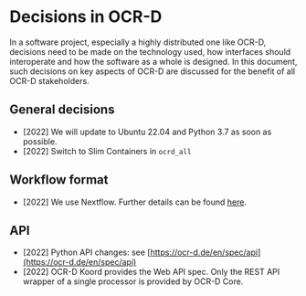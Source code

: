 # Decisions in OCR-D

In a software project, especially a highly distributed one like OCR-D, decisions need to be made on the technology used, how interfaces should interoperate and how the software as a whole is designed.
In this document, such decisions on key aspects of OCR-D are discussed for the benefit of all OCR-D stakeholders.

## General decisions
* [2022] We will update to Ubuntu 22.04 and Python 3.7 as soon as possible.
* [2022] Switch to Slim Containers in ```ocrd_all``` 

## Workflow format
* [2022] We use Nextflow. Further details can be found [here](https://ocr-d.de/en/spec/nextflow).

## API
* [2022] Python API changes: see [https://ocr-d.de/en/spec/api](https://ocr-d.de/en/spec/api)
* [2022] OCR-D Koord provides the Web API spec. Only the REST API wrapper of a single processor is provided by OCR-D Core.
